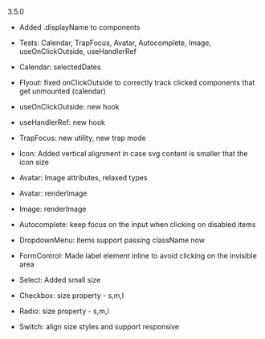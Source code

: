 3.5.0

- Added .displayName to components
- Tests: Calendar, TrapFocus, Avatar, Autocomplete, Image, useOnClickOutside, useHandlerRef

- Calendar: selectedDates
- Flyout: fixed onClickOutside to correctly track clicked components that get unmounted (calendar)
- useOnClickOutside: new hook
- useHandlerRef: new hook
- TrapFocus: new utility, new trap mode
- Icon: Added vertical alignment in case svg content is smaller that the icon size
- Avatar: Image attributes, relaxed types
- Avatar: renderImage
- Image: renderImage
- Autocomplete: keep focus on the input when clicking on disabled items
- DropdownMenu: items support passing className now
- FormControl: Made label element inline to avoid clicking on the invisible area
- Select: Added small size
- Checkbox: size property - s,m,l
- Radio: size property - s,m,l
- Switch: align size styles and support responsive
